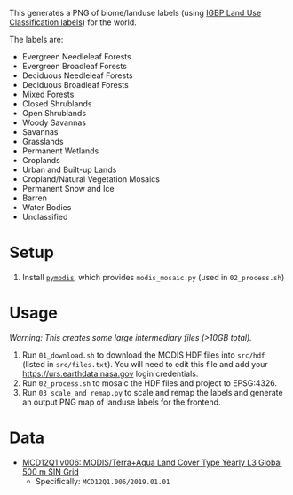 This generates a PNG of biome/landuse labels (using [IGBP Land Use Classification labels](https://lpdaac.usgs.gov/documents/101/MCD12_User_Guide_V6.pdf)) for the world.

The labels are:

- Evergreen Needleleaf Forests
- Evergreen Broadleaf Forests
- Deciduous Needleleaf Forests
- Deciduous Broadleaf Forests
- Mixed Forests
- Closed Shrublands
- Open Shrublands
- Woody Savannas
- Savannas
- Grasslands
- Permanent Wetlands
- Croplands
- Urban and Built-up Lands
- Cropland/Natural Vegetation Mosaics
- Permanent Snow and Ice
- Barren
- Water Bodies
- Unclassified

# Setup

1. Install [`pymodis`](http://www.pymodis.org/index.html), which provides `modis_mosaic.py` (used in `02_process.sh`)

# Usage

_Warning: This creates some large intermediary files (>10GB total)._

1. Run `01_download.sh` to download the MODIS HDF files into `src/hdf` (listed in `src/files.txt`). You will need to edit this file and add your <https://urs.earthdata.nasa.gov> login credentials.
2. Run `02_process.sh` to mosaic the HDF files and project to EPSG:4326.
3. Run `03_scale_and_remap.py` to scale and remap the labels and generate an output PNG map of landuse labels for the frontend.

# Data

- [MCD12Q1 v006: MODIS/Terra+Aqua Land Cover Type Yearly L3 Global 500 m SIN Grid](https://lpdaac.usgs.gov/products/mcd12q1v006/)
    - Specifically: `MCD12Q1.006/2019.01.01`
